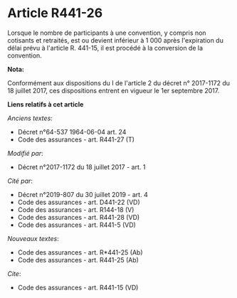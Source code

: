 # Article R441-26

Lorsque le nombre de participants à une convention, y compris non cotisants et retraités, est ou devient inférieur à 1 000
après l'expiration du délai prévu à l'article R. 441-15, il est procédé à la conversion de la convention.

**Nota:**

Conformément aux dispositions du I de l'article 2 du décret n° 2017-1172 du 18 juillet 2017, ces dispositions entrent en
vigueur le 1er septembre 2017.

**Liens relatifs à cet article**

_Anciens textes_:

  - Décret n°64-537 1964-06-04 art. 24
  - Code des assurances - art. R441-27 (T)

_Modifié par_:

  - Décret n°2017-1172 du 18 juillet 2017 - art. 1

_Cité par_:

  - Décret n°2019-807 du 30 juillet 2019 - art. 4
  - Code des assurances - art. D441-22 (VD)
  - Code des assurances - art. R144-18 (V)
  - Code des assurances - art. R441-28 (VD)
  - Code des assurances - art. R441-5 (VD)

_Nouveaux textes_:

  - Code des assurances - art. R*441-25 (Ab)
  - Code des assurances - art. R441-25 (Ab)

_Cite_:

  - Code des assurances - art. R441-15 (VD)
